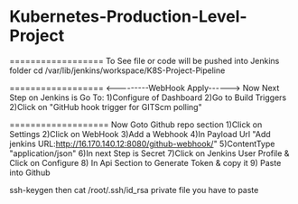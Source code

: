 # Kubernetes-Production-Level-Project
==================
To See file or code will be pushed into Jenkins folder
cd /var/lib/jenkins/workspace/K8S-Project-Pipeline

==================
<---------WebHook Apply------>
Now Next Step on Jenkins is Go To:
1)Configure of Dashboard
2)Go to Build Triggers
2)Click on "GitHub hook trigger for GITScm polling"

===================
Now Goto Github repo section
1)Click on Settings
2)Click on WebHook
3)Add a Webhook
4)In Payload  Url "Add jenkins URL:http://16.170.140.12:8080/github-webhook/"
5)ContentType "application/json"
6)In next Step is Secret
7)Click on Jenkins User Profile & Click on Configure
8) In Api Section to Generate Token & copy it
9) Paste into Github



 ssh-keygen
then cat /root/.ssh/id_rsa 
private file you have to paste
